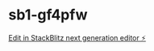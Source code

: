 # sb1-gf4pfw

[Edit in StackBlitz next generation editor ⚡️](https://stackblitz.com/~/github.com/LEKKALA-BHASKAR/sb1-gf4pfw)